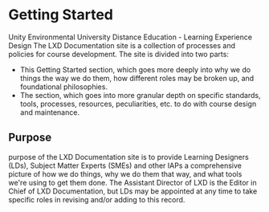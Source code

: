 # Getting Started

Unity Environmental University Distance Education - Learning Experience Design
The LXD Documentation site is a collection of processes and policies for course development. The site is divided into two parts: 
- This Getting Started section, which goes more deeply into why we do things the way we do them, how different roles may be broken up, and foundational philosophies. 
- The [](Technical-Manual.md) section, which goes into more granular depth on specific standards, tools, processes, resources, peculiarities, etc. to do with course design and maintenance.


## Purpose
 purpose of the LXD Documentation site is to provide Learning Designers (LDs), Subject Matter Experts (SMEs) and other IAPs a comprehensive picture of 
how we do things, why we do them that way, and what tools we're using to get them done. The Assistant Director of LXD is the Editor in Chief of LXD Documentation, but
LDs may be appointed at any time to take specific roles in revising and/or adding to this record. 
